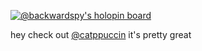 [![@backwardspy's holopin board](https://holopin.io/api/user/board?user=backwardspy)](https://holopin.io/@backwardspy)

hey check out [@catppuccin](https://github.com/catppuccin) it's pretty great
